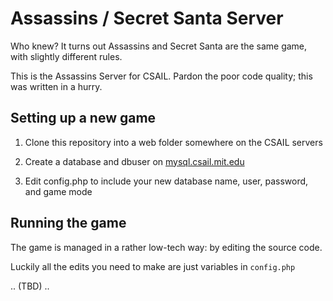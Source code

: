 Assassins / Secret Santa Server
===============================

Who knew? It turns out Assassins and Secret Santa are the same game, with
slightly different rules.

This is the Assassins Server for CSAIL. Pardon the poor code quality; this was
written in a hurry.

Setting up a new game
---------------------

1. Clone this repository into a web folder somewhere on the CSAIL servers

2. Create a database and dbuser on [mysql.csail.mit.edu](mysql.csail.mit.edu)

3. Edit config.php to include your new database name, user, password, and game mode

Running the game
----------------

The game is managed in a rather low-tech way: by editing the source code.

Luckily all the edits you need to make are just variables in `config.php`

.. (TBD) ..
